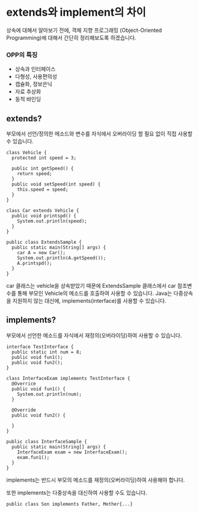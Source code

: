 # extends와 implement의 차이
상속에 대해서 알아보기 전에, 객체 지향 프로그래밍 (Object-Oriented Programming)에 대해서 간단히 정리해보도록 하겠습니다.
### OPP의 특징
<ul>
  <li> 상속과 인터페이스 </li>
  <li> 다형성, 사용편의성 </li>
  <li> 캡슐화, 정보은닉 </li>
  <li> 자료 추상화 </li>
  <li> 동적 바인딩 </li>
</ul>

## extends?
부모에서 선언/정의한 메소드와 변수를 자식에서 오버라이딩 할 필요 없이 직접 사용할 수 있습니다.
```
class Vehicle {
  protected int speed = 3;
  
  public int getSpeed() {
    return speed;
  }
  public void setSpeed(int speed) {
    this.speed = speed;
  }
}

class Car extends Vehicle {
  public void printspd() {
    System.out.println(speed);
  }
}

public class ExtendsSample {
  public static main(String[] args) {
    car A = new Car();
    System.out.println(A.getSpeed());
    A.printspd();
  }
}
```
car 클래스는 vehicle을 상속받았기 때문에 ExtendsSample 클래스에서 car 참조변수를 통해 부모인 Vehicle의 메소드를 호출하여 사용할 수 있습니다.
Java는 다중상속을 지원하지 않는 대신에, implements(interface)를 사용할 수 있습니다.

## implements?
부모에서 선언한 메소드를 자식에서 재정의(오버라이딩)하여 사용할 수 있습니다.
```
interface TestInterface {
  public static int num = 8;
  public void fun1();
  public void fun2();
}

class InterfaceExam implements TestInterface {
  @Overrice
  public void fun1() {
    System.out.println(num);
  }
  
  @Override
  public void fun2() {
  
  }
}

public class InterfaceSample {
  public static main(String[] args) {
    InterfaceExam exam = new InterfaceExam();
    exam.fun1();
  }
}
```
implements는 반드시 부모의 메소드를 재정의(오버라이딩)하여 사용해야 합니다. <br />

또한 implements는 다중상속을 대신하여 사용할 수도 있습니다.
```
public class Son implements Father, Mother{...}
```

